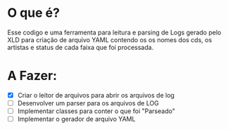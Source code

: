 # O que é?
Esse codigo e uma ferramenta para leitura e parsing de Logs gerado pelo XLD para criação de arquivo YAML contendo os 
os nomes dos cds, os artistas e status de cada faixa que foi processada.

# A Fazer:

- [x] Criar o leitor de arquivos para abrir os arquivos de log
- [ ] Desenvolver um parser para os arquivos de LOG
- [ ] Implementar classes  para conter o que foi "Parseado" 
- [ ] Implementar o gerador de arquivo YAML
